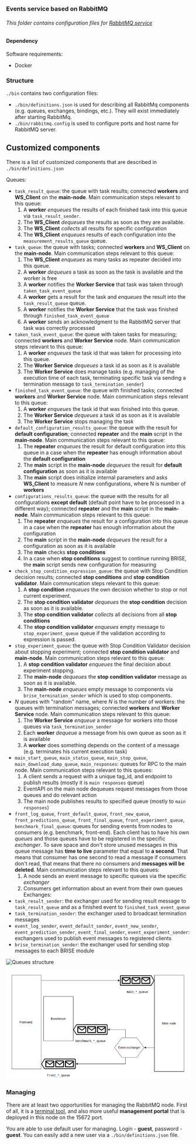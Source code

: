 ### Events service based on RabbitMQ 

###### This folder contains configuration files for [RabbitMQ service](https://www.rabbitmq.com/)


#### Dependency
Software requirements:
- Docker

### Structure
`./bin` contains two configuration files:
- `./bin/definitions.json` is used for describing all RabbitMq components (e.g. queues, exchanges, bindings, etc.). They will exist immediately after starting RabbitMq.
- `./bin/rabbitmq.config` is used to configure ports and host name for RabbitMQ server.

## Customized components
There is a list of customized components that are described in `./bin/definitions.json`

Queues:
- `task_result_queue`: the queue with task results; connected **workers** and **WS_Client** on the **main-node**.
 Main communication steps relevant to this queue:
    1. A **worker** *enqueues* the results of each finished task into this queue via `task_result_sender`. 
    2. The **WS_Client**  *dequeues* the results as soon as they are available.
    3. The **WS_Client** *collects* all results for specific configuration
    4. The **WS_Client** *enqueues* results of each configuration into the `measurement_results_queue` queue. 
- `task_queue`: the queue with tasks; connected **workers** and **WS_Client** on the **main-node**.
Main communication steps relevant to this queue:
    1. The **WS_Client** *enqueues* as many tasks as repeater decided into this queue. 
    2. A **worker** *dequeues* a task as soon as the task is available and the worker is free
    3. A **worker**  notifies the **Worker Service** that task was taken through `taken_task_event_queue`
    4. A **worker**  gets a result for the task and *enqueues* the result into the `task_result_queue` queue. 
    5. A **worker** notifies the **Worker Service** that the task was finished through `finished_task_event_queue`
    6. A **worker** sends an acknowledgment to the RabbitMQ server that task was correctly processed
- `taken_task_event_queue`: the queue with taken tasks for measuring; connected **workers** and **Worker Service** node. 
Main communication steps relevant to this queue:
    1. A **worker** *enqueues* the task id that was taken for processing into this queue. 
    2. The **Worker Service** *dequeues* a task id as soon as it is available
    3. The **Worker Service** does manage tasks (e.g. managing of the execution time of each task, terminating specific task via sending a termination message to `task_termination_sender`)
- `finished_task_event_queue`: the queue with finished tasks; connected **workers** and **Worker Service** node.
Main communication steps relevant to this queue:
    1. A **worker** *enqueues* the task id that was finished into this queue. 
    2. The **Worker Service** *dequeues* a task id as soon as it is available
    3. The **Worker Service** stops managing the task
- `default_configuration_results_queue`: the queue with the result for **default configuration**; connected **repeater** and the **main** script in the **main-node**.
Main communication steps relevant to this queue:
    1. The **repeater** *enqueues* the result for default configuration into this queue in a case when the **repeater** has enough information about the **default configuration**
    2. The **main** script in the **main-node** *dequeues* the result for **default configuration** as soon as it is available
    3. The **main** script does initialize internal parameters and asks **WS_Client** to measure *N* new configurations, where N is number of **workers**
- `configurations_results_queue`: the queue with the results for all configurations **except default** (default point have to be processed in a different way); connected **repeater** and the **main** script in the **main-node**.
Main communication steps relevant to this queue:
    1. The **repeater** *enqueues* the result for a configuration into this queue in a case when the **repeater** has enough information about the configuration
    2. The **main** script in the **main-node** *dequeues* the result for a configuration as soon as it is available
    3. The **main** checks **stop conditions** 
    4. In a case when **stop conditions** suggest to continue running BRISE, the **main** script sends new configuration for measuring
- `check_stop_condition_expression_queue`: the queue with Stop Condition decision results; connected **stop conditions** and **stop condition validator**.
 Main communication steps relevant to this queue:
    1. A **stop condition** *enqueues* the own decision whether to stop or not current experiment.
    2. The **stop condition validator**  *dequeues* the **stop condition** decision as soon as it is available.
    3. The **stop condition validator** *collects* all decisions from all **stop conditions**
    4. The **stop condition validator** *enqueues* empty message to `stop_experiment_queue` queue if the validation according to expression is passed. 
- `stop_experiment_queue`: the queue with Stop Condition Validator decision about stopping experiment; connected **stop condition validator** and **main-node**.
 Main communication steps relevant to this queue:
    1. A **stop condition validator** *enqueues* the final decision about experiment stopping.
    2. The **main-node**  *dequeues* the **stop condition validator** message as soon as it is available.
    3. The **main-node** *enqueues* empty message to components via `brise_termination_sender` which is used to stop components. 
- *N* queues with "random" name, where *N* is the number of workers: the queues with termination messages; connected **workers** and **Worker Service** node. 
Main communication steps relevant to this queue:
    1. The **Worker Service** *enqueue* a message for workers into those queues via `task_termination_sender`
    2. Each **worker** *dequeue* a message from his own queue as soon as it is available
    3. A **worker** does something depends on the content of a message (e.g. terminates his current execution task)
- `main_start_queue`, `main_status_queue`, `main_stop_queue`, `main_download_dump_queue`, `main_responses`: queues for RPC to the main node. Main communication steps relevant to this queues:
    1. A client sends a request with a unique tag_id, and endpoint to publish results (mostly it is `main responses` queue)
    2. EventAPI on the main node dequeues request messages from those queues and do relevant action
    3. The main node publishes results to specified queue (mostly to `main responses`)
- `front_log_queue`, `front_default_queue`, `front_new_queue`, `front_predictions_queue`, `front_final_queue`, `front_experiment_queue`, `benchmark_final_queue`: queues for sending events from nodes to consumers (e.g. benchmark, front-end). Each client has to have his own *queues* and those queues have to be registered in the specific *exchanger*. To save space and don't store unused messages in this queue message has **time to live** parameter that equal to **a second**. That means that consumer has one second to read a message if consumers don't read, that means that there no consumers and **messages will be deleted**.
Main communication steps relevant to this queues:
    1. A node sends an event message to specific queues via the specific *exchanger*
    2. Consumers get information about an event from their own queues
Exchanges:
- `task_result_sender`: the exchanger used for sending result message to `task_result_queue` and as a finished  event to `finished_task_event_queue`
- `task_termination_sender`: the exchanger used to broadcast termination messages
- `event_log_sender`, `event_default_sender`, `event_new_sender`, `event_prediction_sender`, `event_final_sender`, `event_experiment_sender`: exchangers used to publish event messages to registered clients
- `brise_termination_sender`: the exchanger used for sending stop messages to each BRISE module

![Queues structure](./BRISE_queues_structure.png "dependencies between all BRISE modules")


![Events structure](./BRISE_events_structure.png "dependencies between all BRISE modules")
### Managing

There are at least two opportunities for managing the RabbitMQ node. First of all, it is a [terminal tool](http://manpages.ubuntu.com/manpages/trusty/man1/rabbitmqctl.1.html), and also more useful **management portal** that is deployed in this node on the 15672 port. 

You are able to use default user for managing. Login - **guest**, password - **guest**. You can easily add a new user via a `./bin/definitions.json` file.
